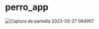 # perro_app
![Captura de pantalla 2023-03-27 084957](https://user-images.githubusercontent.com/101124184/227959957-cf335213-0e7c-406a-96f5-641b1520aebb.jpg)
